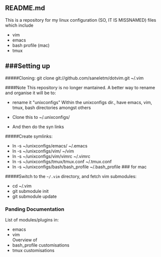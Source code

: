 README.md
-----------------------
This is a repository for my linux configuration (SO, IT IS MISSNAMED)
files which include  

 * vim 
 * emacs
 * bash profile (mac) 
 * tmux

###Setting up
---
#####Cloning:
  git clone git://github.com/saneletm/dotvim.git ~/.vim


####Note
  This repository is no longer mantained. 
  A better way to rename and organise it will be
  to: 
  * rename it "unixconfigs" Within the unixconfigs dir., have emacs, vim, tmux,
  bash directories amongst others

  * Clone this to ~/.unixconfigs/
  * And then do the syn links 


#####Create symlinks:
  * ln -s ~/unixconfigs/emacs/ ~/.emacs
  * ln -s ~/unixconfigs/vim/ ~/vim
  * ln -s ~/unixconfigs/vim/vimrc ~/.vimrc
  * ln -s ~/unixconfigs/tmux/tmux.conf ~/.tmux.conf 
  * ln -s ~/unixconfigs/bash/bash_profile ~/.bash_profile ### for mac 

#####Switch to the `~/.vim` directory, and fetch vim submodules:
  * cd ~/.vim
  * git submodule init
  * git submodule update


### Panding Documentation
List of modules/plugins in:
* emacs  
* vim  
Overview of 
* bash_profile customisations
* tmux customisations